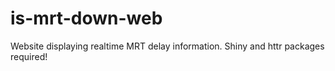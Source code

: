 # is-mrt-down-web
Website displaying realtime MRT delay information.
Shiny and httr packages required! 
